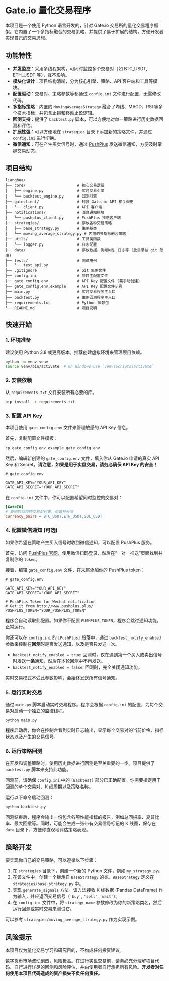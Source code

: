 # Gate.io 量化交易程序

本项目是一个使用 Python 语言开发的，针对 Gate.io 交易所的量化交易程序框架。它内置了一个多指标融合的交易策略，并提供了易于扩展的结构，方便开发者实现自己的交易思想。

## 功能特性

- **并发监控**：采用多线程架构，可同时监控多个交易对（如 BTC_USDT, ETH_USDT 等），互不影响。
- **模块化设计**：项目结构清晰，分为核心引擎、策略、API 客户端和工具等模块。
- **配置驱动**：交易对、策略参数等都通过 `config.ini` 文件进行配置，无需修改代码。
- **多指标策略**：内置的 `MovingAverageStrategy` 融合了均线、MACD、RSI 等多个技术指标，并包含止损和移动止盈逻辑。
- **回测支持**：提供了 `backtest.py` 脚本，可以方便地对单一策略进行历史数据回测和评估。
- **扩展性强**：可以方便地在 `strategies` 目录下添加新的策略文件，并通过 `config.ini` 进行切换。
- **微信通知**：可在产生买卖信号时，通过 [PushPlus](http://www.pushplus.plus/) 发送微信通知，方便及时掌握交易动态。

## 项目结构

```
lianghua/
├── core/                       # 核心交易逻辑
│   ├── engine.py               # 实时交易引擎
│   └── backtest_engine.py      # 回测引擎
├── gateclient/                 # 封装 Gate.io API 相关调用
│   └── client.py               # API 客户端
├── notifications/              # 消息通知模块
│   └── pushplus_client.py      # PushPlus 推送客户端
├── strategies/                 # 存放各种交易策略
│   ├── base_strategy.py        # 策略基类
│   └── moving_average_strategy.py # 内置的多指标融合策略
├── utils/                      # 工具类函数
│   └── logger.py               # 日志配置
├── data/                       # 存放数据，例如K线、日志等 (此目录被 git 忽略)
├── tests/                      # 测试用例
│   └── test_api.py
├── .gitignore                  # Git 忽略文件
├── config.ini                  # 项目主配置文件
├── gate_config.env             # API Key 配置文件 (需手动创建)
├── gate_config.env.example     # API Key 配置文件示例
├── main.py                     # 实时交易程序主入口
├── backtest.py                 # 策略回测程序主入口
├── requirements.txt            # Python 依赖包
└── README.md                   # 项目说明
```

## 快速开始

### 1. 环境准备

建议使用 Python 3.8 或更高版本。推荐创建虚拟环境来管理项目依赖。

```bash
python -m venv venv
source venv/bin/activate  # On Windows use `venv\Scripts\activate`
```

### 2. 安装依赖

从 `requirements.txt` 文件安装所有必要的库。

```bash
pip install -r requirements.txt
```

### 3. 配置 API Key

本项目使用 `gate_config.env` 文件来管理敏感的 API Key 信息。

首先，复制配置文件模板：

```bash
cp gate_config.env.example gate_config.env
```

然后，编辑新创建的 `gate_config.env` 文件，填入你从 Gate.io 申请的真实 API Key 和 Secret。**请注意，如果是用于实盘交易，请务必确保 API Key 的安全！**

```dotenv
# gate_config.env

GATE_API_KEY="YOUR_API_KEY"
GATE_API_SECRET="YOUR_API_SECRET"
```

在 `config.ini` 文件中，你可以配置希望同时监控的交易对：

```ini
[GateIO]
# 要同时监控的交易对列表，用逗号分隔
currency_pairs = BTC_USDT,ETH_USDT,SOL_USDT
```

### 4. 配置微信通知 (可选)

如果你希望在策略产生买入信号时收到微信通知，可以配置 PushPlus 服务。

首先，访问 [PushPlus 官网](http://www.pushplus.plus/)，使用微信扫码登录，然后在“一对一推送”页面找到并复制你的 `token`。

接着，编辑 `gate_config.env` 文件，在末尾添加你的 PushPlus token：

```dotenv
# gate_config.env

GATE_API_KEY="YOUR_API_KEY"
GATE_API_SECRET="YOUR_API_SECRET"

# PushPlus Token for Wechat notification
# Get it from http://www.pushplus.plus/
PUSHPLUS_TOKEN="YOUR_PUSHPLUS_TOKEN"
```

程序会自动读取此配置。如果你不配置 `PUSHPLUS_TOKEN`，程序会跳过通知功能，正常运行。

你还可以在 `config.ini` 的 `[PushPlus]` 段落中，通过 `backtest_notify_enabled` 参数来控制在**回测时**是否发送通知，以及是否只发送一次。

- `backtest_notify_enabled = true`: 回测时，仅在遇到第一个买入或卖出信号时发送**一条**通知，然后在本轮回测中不再发送。
- `backtest_notify_enabled = false`: 回测时，完全关闭通知功能。

实时交易模式不受此参数影响，会始终发送所有信号通知。

### 5. 运行实时交易

通过 `main.py` 脚本启动实时交易程序。程序会根据 `config.ini` 的配置，为每个交易对启动一个独立的监控线程。

```bash
python main.py
```

程序启动后，你会在控制台看到实时日志输出，显示每个交易对的当前价格、指标状态以及产生的交易信号。

### 6. 运行策略回测

在开发和调整策略时，使用历史数据进行回测是至关重要的一步。项目提供了 `backtest.py` 脚本来支持此功能。

回测前，请确保 `config.ini` 中的 `[Backtest]` 部分已正确配置。你需要指定用于回测的单个交易对、K 线周期以及策略名称。

运行以下命令启动回测：

```bash
python backtest.py
```

回测结束后，程序会输出一份包含各项性能指标的报告，例如总回报率、夏普比率、最大回撤等。同时，可能会生成一张带有交易信号标记的 K 线图，保存在 `data` 目录下，方便你直观地评估策略表现。

## 策略开发

要实现你自己的交易策略，可以遵循以下步骤：

1.  在 `strategies` 目录下，创建一个新的 Python 文件，例如 `my_strategy.py`。
2.  在该文件中，创建一个继承自 `BaseStrategy` 的类。`BaseStrategy` 定义在 `strategies/base_strategy.py` 中。
3.  实现 `generate_signals` 方法。该方法接收 K 线数据 (Pandas DataFrame) 作为输入，并应返回交易信号（`'buy'`, `'sell'`, `'wait'`）。
4.  在 `config.ini` 文件中，将 `strategy_name` 参数修改为你的新策略类名，然后运行回测或实时交易来测试它。

可以参考 `strategies/moving_average_strategy.py` 作为实现示例。

## 风险提示

本项目仅为量化交易学习和研究目的，不构成任何投资建议。

数字货币市场波动剧烈，风险极高。在进行实盘交易前，请务必充分理解项目代码、自行进行详尽的回测和风险评估，并由使用者自行承担所有风险。**开发者对任何使用本项目代码造成的资产损失不负任何责任。**
